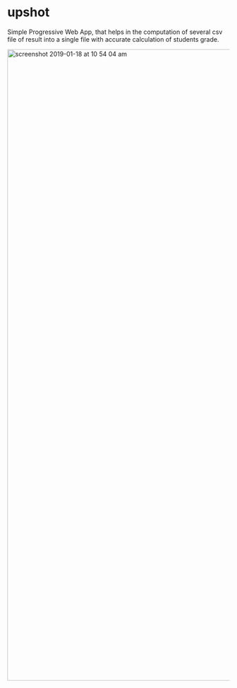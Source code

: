 # upshot
Simple Progressive Web App, that helps in the computation of several csv file of result into a single file with accurate calculation of students grade.

<img width="1430" alt="screenshot 2019-01-18 at 10 54 04 am" src="https://user-images.githubusercontent.com/29415606/51379393-992f8b00-1b0f-11e9-8143-ca3c11abb092.png">

